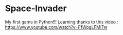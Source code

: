 # Space-Invader
My first game in Python!!!
Learning thanks to this video : https://www.youtube.com/watch?v=FfWpgLFMI7w
